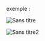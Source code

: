 exemple :

![Sans titre](https://github.com/fk-crafter/html-css-js-button/assets/127132293/99cd315e-d77b-44ee-b427-d6b753b8189e)

![Sans titre2](https://github.com/fk-crafter/html-css-js-button/assets/127132293/f98b5265-ff16-4799-a596-cf94d93a8ccd)

